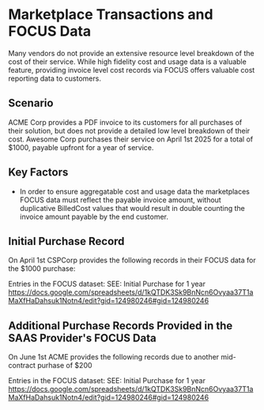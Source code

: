 # Marketplace Transactions and FOCUS Data

Many vendors do not provide an extensive resource level breakdown of the cost of their service. While high fidelity cost and usage data is a valuable feature, providing invoice level cost records via FOCUS offers valuable cost reporting data to customers.

## Scenario

ACME Corp provides a PDF invoice to its customers for all purchases of their solution, but does not provide a detailed low level breakdown of their cost. Awesome Corp purchases their service on April 1st 2025 for a total of $1000, payable upfront for a year of service.

## Key Factors
- In order to ensure aggregatable cost and usage data the marketplaces FOCUS data must reflect the payable invoice amount, without duplicative BilledCost values that would result in double counting the invoice amount payable by the end customer.

## Initial Purchase Record
On April 1st CSPCorp provides the following records in their FOCUS data for the $1000 purchase:

Entries in the FOCUS dataset:
SEE: Initial Purchase for 1 year https://docs.google.com/spreadsheets/d/1kQTDK3Sk9BnNcn6Ovyaa37T1aMaXfHaDahsuk1Notn4/edit?gid=124980246#gid=124980246


## Additional Purchase Records Provided in the SAAS Provider's FOCUS Data
On June 1st ACME provides the following records due to another mid-contract purhase of $200

Entries in the FOCUS dataset:
SEE: Initial Purchase for 1 year https://docs.google.com/spreadsheets/d/1kQTDK3Sk9BnNcn6Ovyaa37T1aMaXfHaDahsuk1Notn4/edit?gid=124980246#gid=124980246
